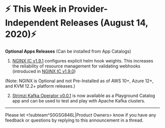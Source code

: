 # :zap: This Week in Provider-Independent Releases (August 14, 2020):zap:

**Optional Apps Releases**
(Can be installed from App Catalogs)

1. [NGINX IC v1.9.1](https://github.com/giantswarm/nginx-ingress-controller-app/blob/master/CHANGELOG.md#191---2020-08-14) configures explicit helm hook weights. This increases the reliability of resource management for validating webhooks (introduced in [NGINX IC v1.9.0](https://github.com/giantswarm/nginx-ingress-controller-app/blob/master/CHANGELOG.md#190---2020-08-13))

(Note: NGINX is Optional and not Pre-Installed as of AWS 10+, Azure 12+, and KVM 12.2+ platform releases.)

2. [Strimzi Kafka Operator v0.0.1](https://github.com/giantswarm/strimzi-kafka-operator-app/blob/master/CHANGELOG.md#001---2020-07-25) is now available as a Playground Catalog app and can be used to test and play with Apache Kafka clusters.

---
Please let <!subteam^S0GSG846L|Product Owners> know if you have any feedback or questions by replying to this announcement in a thread.
